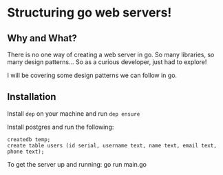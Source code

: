 # Structuring go web servers!

## Why and What?

There is no one way of creating a web server in go. So many libraries, so many design patterns...
So as a curious developer, just had to explore!

I will be covering some design patterns we can follow in go.

## Installation

Install `dep` on your machine and run `dep ensure` 

Install postgres and run the following:

```
createdb temp;
create table users (id serial, username text, name text, email text, phone text);
```

To get the server up and running:
go run main.go
